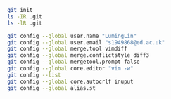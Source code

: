 ```bash
git init
ls -IR .git
ls -lR .git
```
```bash
git config --global user.name "LumingLin"
git config --global user.email "s1949868@ed.ac.uk"
git config --global merge.tool vimdiff
git config --global merge.conflictstyle diff3
git config --global mergetool.prompt false
git config --global core.editor "vim -w"
git config --list
git config --global core.autocrlf inuput
git config --global alias.st
```
<!--stackedit_data:
eyJoaXN0b3J5IjpbMTQ5NDkzNzY1MiwyOTUyNzYxNTAsMTY0NT
M1ODA0NywtNzcxMjc2NjY0LDI0MTYwNDI0MCwtMTk1Mjc2MTU1
OCw4NTQxOTM3MTksMTYwMjk3Mjc5N119
-->